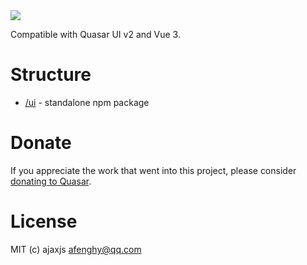 <img src="https://img.shields.io/npm/v/quasar-ui-qui-plus.svg?label=quasar-ui-qui-plus">


Compatible with Quasar UI v2 and Vue 3.

# Structure
* [/ui](ui) - standalone npm package


# Donate
If you appreciate the work that went into this project, please consider [donating to Quasar](https://donate.quasar.dev).

# License
MIT (c) ajaxjs <afenghy@qq.com>
